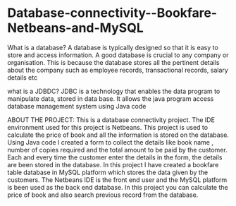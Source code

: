 # Database-connectivity--Bookfare-Netbeans-and-MySQL
What is a database?
A database is typically designed so that it is easy to store and access information. A good database is crucial to any company or organisation. This is because the database stores all the pertinent details about the company such as employee records, transactional records, salary details etc

what is a JDBDC?
JDBC is a technology that enables the data program to manipulate data, stored in data base. It allows the java program access database management system using Java code


ABOUT THE PROJECT:
This is a database connectivity project. The IDE environment used for this project is Netbeans. 
This project is used to calculate the price of book and all the information is stored on the database.
Using Java code I created a form to collect the details like book name , number of copies required and the total amount 
to be paid by the customer.
Each and every time the customer enter the details in the form, the details are been stored in the database.
In this project I have created a bookfare table database in MySQL platform which stores the data given by the customers.
The Netbeans IDE is the front end user and the MySQL platform is been used as the back end database.
In this project you can calculate the price of book and also search previous record from the database.

